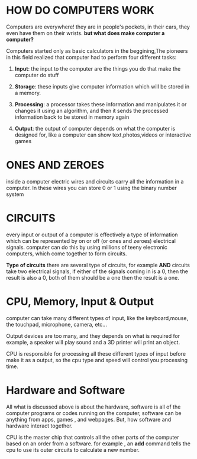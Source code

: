 # HOW DO COMPUTERS WORK

Computers are everywhere! they are in people's pockets, in their cars,  they even have them on their wrists. **but what does make computer a computer?**

Computers started only as basic calculators in the beggining,The pioneers in this field realized that computer had to perform four different tasks:

1. **Input**: the input to the computer are the things you do that make the computer do stuff

2. **Storage**: these inputs give computer information which will be stored in a memory.

3. **Processing**: a processor takes these information and manipulates it or changes it using an algorithm, and then it sends the processed information back to be stored in memory again

4. **Output**: the output of computer depends on what the computer is designed for, like a computer can show text,photos,videos or interactive games

# ONES AND ZEROES
inside a computer electric wires and circuits carry all the information in a computer. In these wires you can store 0 or 1 using the binary number system

# CIRCUITS
every input or output of a computer is effectively a type of information which can be represented by on or off (or ones and zeroes) electrical signals. computer can do this by using millions of teeny electronic computers, which come together to form circuits.

**Type of circuits** 
there are several type of circuits, for example **AND** circuits take two electrical signals, if either of the signals coming in is a 0, then the result is also a 0, both of them should be a one then the result is a one.

# CPU, Memory, Input & Output
computer can take many different types of input, like the keyboard,mouse, the touchpad, microphone, camera, etc...

Output devices are too many, and they depends on what is required for example, a speaker will play sound and a 3D printer will print an object.

CPU is responsible for processing all these different types of input before make it as a output, so the cpu type and speed will control you processing time.

# Hardware and Software
All what is discussed above is about the hardware, software is all of the computer programs  or codes running on the computer, software can be anything from apps, games , and webpages. But, how software and hardware interact together.

CPU is the master chip that controls all the other parts of the computer based on an order from a software. for example , an **add** command tells the cpu to use its outer circuits to calculate a new number.




